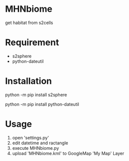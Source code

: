 # MHNbiome
get habitat from s2cells

# Requirement
* s2sphere
* python-dateutil
 
# Installation
python -m pip install s2sphere

python -m pip install python-dateutil

# Usage
1. open 'settings.py'
2. edit datetime and ractangle
3. execute MHNbiome.py
4. upload 'MHNbiome.kml' to GoogleMap 'My Map' Layer
